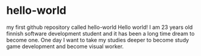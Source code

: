# hello-world
my first github repository called hello-world
Hello world!
I am 23 years old finnish software development student and it has been a long time dream to become one. 
One day I want to take my studies deeper to become study game development and become visual worker.
